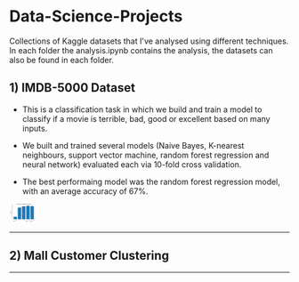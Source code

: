 # Data-Science-Projects

Collections of Kaggle datasets that I've analysed using different techniques. In each folder the analysis.ipynb contains the analysis, the datasets can also be found in each folder.

## 1) IMDB-5000 Dataset

* This is a classification task in which we build and train a model to classify if a movie is terrible, bad, good or excellent based on many inputs.

* We built and trained several models (Naive Bayes, K-nearest neighbours, support vector machine, random forest regression and neural network) evaluated each via 10-fold cross validation.

* The best performaing model was the random forest regression model, with an average accuracy of 67%.

<img src="https://github.com/ricardomokhtari/Data-Science-Projects/blob/master/images/imdb-accuracy.png" width="48">

___

## 2) Mall Customer Clustering




___